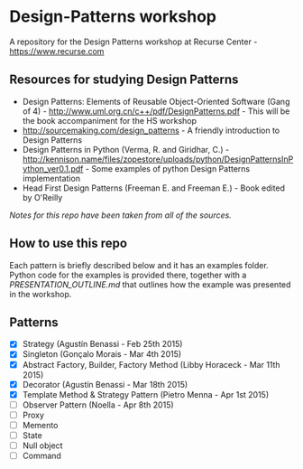 # Design-Patterns workshop
A repository for the Design Patterns workshop at Recurse Center - https://www.recurse.com

## Resources for studying Design Patterns

* Design Patterns: Elements of Reusable Object-Oriented Software (Gang of 4) -  http://www.uml.org.cn/c++/pdf/DesignPatterns.pdf - This will be the book accompaniment for the HS workshop
* http://sourcemaking.com/design_patterns - A friendly introduction to Design Patterns
* Design Patterns in Python (Verma, R. and Giridhar, C.) - http://kennison.name/files/zopestore/uploads/python/DesignPatternsInPython_ver0.1.pdf - Some examples of python Design Patterns implementation
* Head First Design Patterns (Freeman E. and Freeman E.) - Book edited by O'Reilly

*Notes for this repo have been taken from all of the sources.*

## How to use this repo

Each pattern is briefly described below and it has an examples folder. Python code for the examples is provided there, together with a *PRESENTATION_OUTLINE.md* that outlines how the example was presented in the workshop.

## Patterns

- [x] Strategy (Agustín Benassi - Feb 25th 2015)
- [x] Singleton (Gonçalo Morais - Mar 4th 2015)
- [x] Abstract Factory, Builder, Factory Method (Libby Horaceck - Mar 11th 2015)
- [x] Decorator (Agustín Benassi - Mar 18th 2015)
- [x] Template Method & Strategy Pattern (Pietro Menna - Apr 1st 2015)
- [ ] Observer Pattern (Noella - Apr 8th 2015)
- [ ] Proxy
- [ ] Memento
- [ ] State
- [ ] Null object
- [ ] Command
